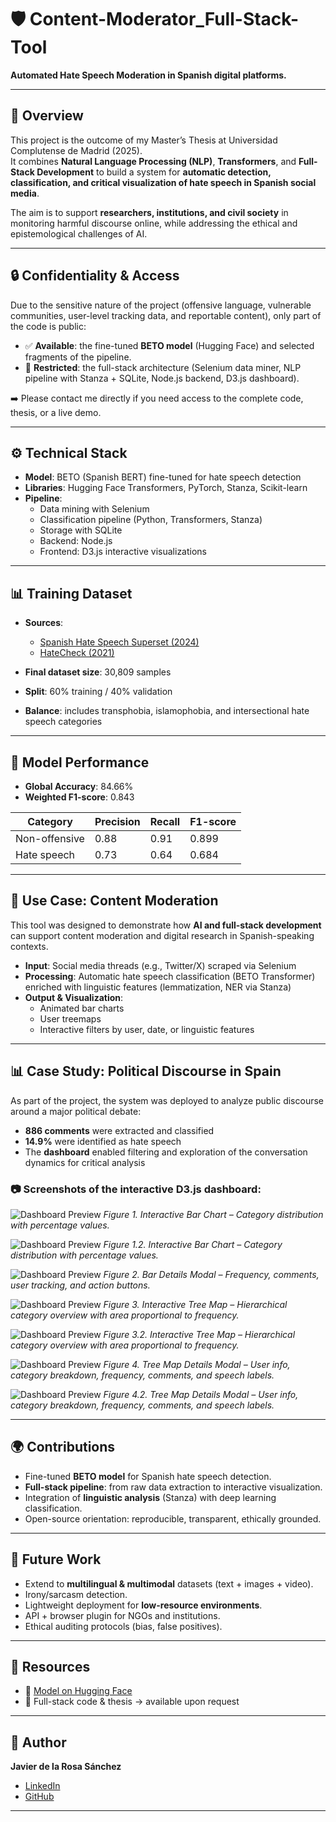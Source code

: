 # 🛡️ Content-Moderator_Full-Stack-Tool  
**Automated Hate Speech Moderation in Spanish digital platforms.**  

---

## 📖 Overview  
This project is the outcome of my Master’s Thesis at Universidad Complutense de Madrid (2025).  
It combines **Natural Language Processing (NLP)**, **Transformers**, and **Full-Stack Development** to build a system for **automatic detection, classification, and critical visualization of hate speech in Spanish social media**.  

The aim is to support **researchers, institutions, and civil society** in monitoring harmful discourse online, while addressing the ethical and epistemological challenges of AI.  

---

## 🔒 Confidentiality & Access  
Due to the sensitive nature of the project (offensive language, vulnerable communities, user-level tracking data, and reportable content), only part of the code is public:  

- ✅ **Available**: the fine-tuned **BETO model** (Hugging Face) and selected fragments of the pipeline.  
- 🔐 **Restricted**: the full-stack architecture (Selenium data miner, NLP pipeline with Stanza + SQLite, Node.js backend, D3.js dashboard).  

➡️ Please contact me directly if you need access to the complete code, thesis, or a live demo.  

---

## ⚙️ Technical Stack  
- **Model**: BETO (Spanish BERT) fine-tuned for hate speech detection  
- **Libraries**: Hugging Face Transformers, PyTorch, Stanza, Scikit-learn  
- **Pipeline**:  
  - Data mining with Selenium  
  - Classification pipeline (Python, Transformers, Stanza)  
  - Storage with SQLite  
  - Backend: Node.js  
  - Frontend: D3.js interactive visualizations  

---

## 📊 Training Dataset  
- **Sources**:  
  - [Spanish Hate Speech Superset (2024)](https://huggingface.co/datasets/manueltonneau/spanish-hate-speech-superset)  
  - [HateCheck (2021)](https://huggingface.co/datasets/Paul/hatecheck)  

- **Final dataset size**: 30,809 samples  
- **Split**: 60% training / 40% validation  
- **Balance**: includes transphobia, islamophobia, and intersectional hate speech categories  

---

## 🧪 Model Performance  
- **Global Accuracy**: 84.66%  
- **Weighted F1-score**: 0.843  

| Category       | Precision | Recall | F1-score |
|----------------|-----------|--------|----------|
| Non-offensive  | 0.88      | 0.91   | 0.899    |
| Hate speech    | 0.73      | 0.64   | 0.684    |

---

## 🚀 Use Case: Content Moderation  

This tool was designed to demonstrate how **AI and full-stack development** can support content moderation and digital research in Spanish-speaking contexts.  

- **Input**: Social media threads (e.g., Twitter/X) scraped via Selenium  
- **Processing**: Automatic hate speech classification (BETO Transformer) enriched with linguistic features (lemmatization, NER via Stanza)  
- **Output & Visualization**:  
  - Animated bar charts  
  - User treemaps  
  - Interactive filters by user, date, or linguistic features  

---

## 📊 Case Study: Political Discourse in Spain  

As part of the project, the system was deployed to analyze public discourse around a major political debate:  

- **886 comments** were extracted and classified  
- **14.9%** were identified as hate speech  
- The **dashboard** enabled filtering and exploration of the conversation dynamics for critical analysis  


### 📷 **Screenshots of the interactive D3.js dashboard:** 


![Dashboard Preview](screenshot_1.png)
*Figure 1. Interactive Bar Chart – Category distribution with percentage values.*

![Dashboard Preview](screenshot_1-2.png)
*Figure 1.2. Interactive Bar Chart – Category distribution with percentage values.*

![Dashboard Preview](screenshot_2.png)
*Figure 2. Bar Details Modal – Frequency, comments, user tracking, and action buttons.*

![Dashboard Preview](screenshot_4.png)
*Figure 3. Interactive Tree Map – Hierarchical category overview with area proportional to frequency.*

![Dashboard Preview](screenshot_5.png)
*Figure 3.2. Interactive Tree Map – Hierarchical category overview with area proportional to frequency.*

![Dashboard Preview](screenshot_6.png)
*Figure 4. Tree Map Details Modal – User info, category breakdown, frequency, comments, and speech labels.*

![Dashboard Preview](screenshot_7.png)
*Figure 4.2. Tree Map Details Modal – User info, category breakdown, frequency, comments, and speech labels.*

---

## 🌍 Contributions  
- Fine-tuned **BETO model** for Spanish hate speech detection.  
- **Full-stack pipeline**: from raw data extraction to interactive visualization.  
- Integration of **linguistic analysis** (Stanza) with deep learning classification.  
- Open-source orientation: reproducible, transparent, ethically grounded.  

---

## 🔮 Future Work  
- Extend to **multilingual & multimodal** datasets (text + images + video).  
- Irony/sarcasm detection.  
- Lightweight deployment for **low-resource environments**.  
- API + browser plugin for NGOs and institutions.  
- Ethical auditing protocols (bias, false positives).  

---

## 📂 Resources  
- 🤗 [Model on Hugging Face](https://huggingface.co/delarosajav95/HateSpeech-BETO-cased-v2)  
- 📄 Full-stack code & thesis → available upon request  

---

## 👤 Author  
**Javier de la Rosa Sánchez**  
- [LinkedIn](https://www.linkedin.com/in/delarosajav95/)  
- [GitHub](https://github.com/delarosajav)  

---



